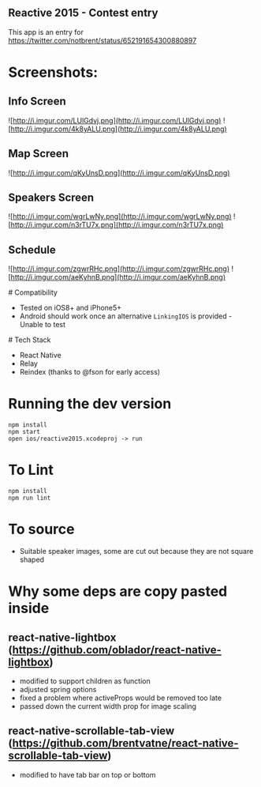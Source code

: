 ## Reactive 2015 - Contest entry
This app is an entry for https://twitter.com/notbrent/status/652191654300880897


# Screenshots:

## Info Screen
![http://i.imgur.com/LUlGdvj.png](http://i.imgur.com/LUlGdvj.png)
![http://i.imgur.com/4k8yALU.png](http://i.imgur.com/4k8yALU.png)

## Map Screen
![http://i.imgur.com/qKyUnsD.png](http://i.imgur.com/qKyUnsD.png)

## Speakers Screen
![http://i.imgur.com/wgrLwNy.png](http://i.imgur.com/wgrLwNy.png)
![http://i.imgur.com/n3rTU7x.png](http://i.imgur.com/n3rTU7x.png)

## Schedule
![http://i.imgur.com/zgwrRHc.png](http://i.imgur.com/zgwrRHc.png)
![http://i.imgur.com/aeKyhnB.png](http://i.imgur.com/aeKyhnB.png)

# Compatibility
* Tested on iOS8+ and iPhone5+
* Android should work once an alternative `LinkingIOS` is provided - Unable to test

# Tech Stack
* React Native
* Relay
* Reindex (thanks to @fson for early access)

# Running the dev version
```
npm install
npm start
open ios/reactive2015.xcodeproj -> run
```
# To Lint
```
npm install
npm run lint
```

# To source
* Suitable speaker images, some are cut out because they are not square shaped

# Why some deps are copy pasted inside

## react-native-lightbox (https://github.com/oblador/react-native-lightbox)
* modified to support children as function
* adjusted spring options
* fixed a problem where activeProps would be removed too late
* passed down the current width prop for image scaling

## react-native-scrollable-tab-view (https://github.com/brentvatne/react-native-scrollable-tab-view)
* modified to have tab bar on top or bottom

